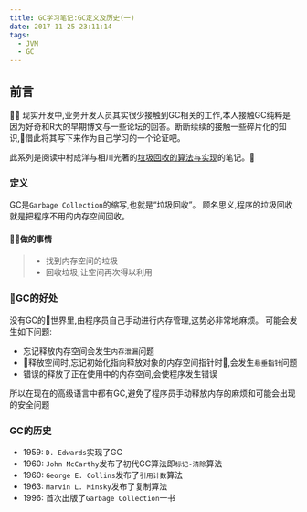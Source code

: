 ```yaml
---
title: GC学习笔记:GC定义及历史(一)
date: 2017-11-25 23:11:14
tags:
  - JVM
  - GC
---
```


## 前言
  现实开发中,业务开发人员其实很少接触到GC相关的工作,本人接触GC纯粹是因为好奇和R大的早期博文与一些论坛的回答。断断续续的接触一些碎片化的知识,借此将其写下来作为自己学习的一个论证吧。

此系列是阅读中村成洋与相川光著的[垃圾回收的算法与实现](https://www.amazon.cn/%E5%9E%83%E5%9C%BE%E5%9B%9E%E6%94%B6%E7%9A%84%E7%AE%97%E6%B3%95%E4%B8%8E%E5%AE%9E%E7%8E%B0-%E6%97%A5-%E4%B8%AD%E6%9D%91%E6%88%90%E6%B4%8B-%E7%9B%B8%E5%B7%9D%E5%85%89/dp/B01JZS0AO8/ref=sr_1_1?s=amazon-global-store&ie=UTF8&qid=1511623644&sr=8-1&keywords=%E5%9E%83%E5%9C%BE%E5%9B%9E%E6%94%B6%E7%9A%84%E7%AE%97%E6%B3%95%E4%B8%8E%E5%AE%9E%E7%8E%B0)的笔记。

### 定义
GC是`Garbage Collection`的缩写,也就是“垃圾回收”。
顾名思义,程序的垃圾回收就是把程序不用的内存空间回收。

#### 做的事情
>- 找到内存空间的垃圾
>- 回收垃圾,让空间再次得以利用

### GC的好处
没有GC的世界里,由程序员自己手动进行内存管理,这势必非常地麻烦。
可能会发生如下问题:
- 忘记释放内存空间会发生`内存泄漏`问题
- 释放空间时,忘记初始化指向释放对象的内存空间指针时,会发生`悬垂指针`问题
- 错误的释放了正在使用中的内存空间,会使程序发生错误

所以在现在的高级语言中都有GC,避免了程序员手动释放内存的麻烦和可能会出现的安全问题

### GC的历史
- 1959: `D. Edwards`实现了GC
- 1960: `John McCarthy`发布了初代GC算法即`标记-清除`算法
- 1960: `George E. Collins`发布了`引用计数`算法
- 1963: `Marvin L. Minsky`发布了复制算法
- 1996: 首次出版了`Garbage Collection`一书
